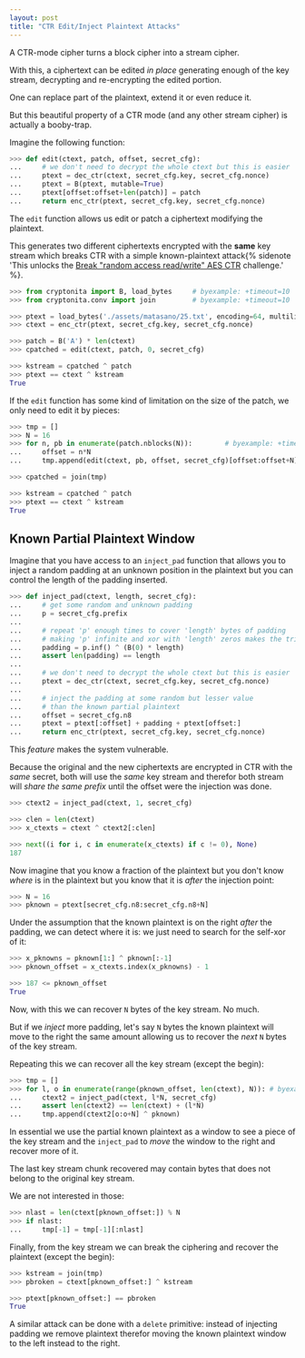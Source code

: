 ```yaml
---
layout: post
title: "CTR Edit/Inject Plaintext Attacks"
---
```


A CTR-mode cipher turns a block cipher into a stream cipher.

With this, a ciphertext can be edited *in place* generating
enough of the key stream, decrypting and re-encrypting the edited
portion.

One can replace part of the plaintext, extend it or even reduce it.

But this beautiful property of a CTR mode (and any other stream cipher)
is actually a booby-trap.
<!--more-->

<!--
>>> import sys
>>> sys.path.append("./assets/matasano")
>>> from challenge import generate_config, enc_ctr, dec_ctr # byexample: +timeout=10

>>> seed = 20190508
>>> secret_cfg = generate_config(random_state=seed)
-->

Imagine the following function:

```python
>>> def edit(ctext, patch, offset, secret_cfg):
...     # we don't need to decrypt the whole ctext but this is easier
...     ptext = dec_ctr(ctext, secret_cfg.key, secret_cfg.nonce)
...     ptext = B(ptext, mutable=True)
...     ptext[offset:offset+len(patch)] = patch
...     return enc_ctr(ptext, secret_cfg.key, secret_cfg.nonce)
```

The ``edit`` function allows us edit or patch a ciphertext modifying
the plaintext.

This generates two different ciphertexts
encrypted with the **same** key stream which breaks CTR
with a simple known-plaintext attack{% sidenote 'This unlocks the
[Break "random access read/write" AES CTR](https://cryptopals.com/sets/1/challenges/25)
challenge.' %}.

```python
>>> from cryptonita import B, load_bytes     # byexample: +timeout=10
>>> from cryptonita.conv import join         # byexample: +timeout=10

>>> ptext = load_bytes('./assets/matasano/25.txt', encoding=64, multiline=False)
>>> ctext = enc_ctr(ptext, secret_cfg.key, secret_cfg.nonce)

>>> patch = B('A') * len(ctext)
>>> cpatched = edit(ctext, patch, 0, secret_cfg)

>>> kstream = cpatched ^ patch
>>> ptext == ctext ^ kstream
True
```

If the ``edit`` function has some kind of limitation on the size of
the patch, we only need to edit it by pieces:

```python
>>> tmp = []
>>> N = 16
>>> for n, pb in enumerate(patch.nblocks(N)):        # byexample: +timeout=10
...     offset = n*N
...     tmp.append(edit(ctext, pb, offset, secret_cfg)[offset:offset+N])

>>> cpatched = join(tmp)

>>> kstream = cpatched ^ patch
>>> ptext == ctext ^ kstream
True
```

## Known Partial Plaintext Window

Imagine that you have access to an ``inject_pad`` function that allows
you to inject a random padding at an unknown position in the plaintext
but you can control the length of the padding inserted.

```python
>>> def inject_pad(ctext, length, secret_cfg):
...     # get some random and unknown padding
...     p = secret_cfg.prefix
...
...     # repeat 'p' enough times to cover 'length' bytes of padding
...     # making 'p' infinite and xor with 'length' zeros makes the trick
...     padding = p.inf() ^ (B(0) * length)
...     assert len(padding) == length
...
...     # we don't need to decrypt the whole ctext but this is easier
...     ptext = dec_ctr(ctext, secret_cfg.key, secret_cfg.nonce)
...
...     # inject the padding at some random but lesser value
...     # than the known partial plaintext
...     offset = secret_cfg.n8
...     ptext = ptext[:offset] + padding + ptext[offset:]
...     return enc_ctr(ptext, secret_cfg.key, secret_cfg.nonce)
```

This *feature* makes the system vulnerable.

Because the original and the new ciphertexts are encrypted in CTR
with the *same* secret, both will use the *same* key stream and therefor
both stream will *share the same prefix* until the offset were the
injection was done.

```python
>>> ctext2 = inject_pad(ctext, 1, secret_cfg)

>>> clen = len(ctext)
>>> x_ctexts = ctext ^ ctext2[:clen]

>>> next((i for i, c in enumerate(x_ctexts) if c != 0), None)
187
```

Now imagine that you know a fraction of the plaintext but
you don't know *where* is in the plaintext but you know
that it is *after* the injection point:

```python
>>> N = 16
>>> pknown = ptext[secret_cfg.n8:secret_cfg.n8+N]
```

Under the assumption that the known plaintext is on the right *after*
the padding, we can detect where it is: we just need to search
for the self-xor of it:

```python
>>> x_pknowns = pknown[1:] ^ pknown[:-1]
>>> pknown_offset = x_ctexts.index(x_pknowns) - 1

>>> 187 <= pknown_offset
True
```

Now, with this we can recover ``N`` bytes of the key stream. No much.

But if we *inject* more padding, let's say ``N`` bytes the known
plaintext will move to the right the same amount allowing us to recover
the *next* ``N`` bytes of the key stream.

Repeating this we can recover all the key stream (except the begin):

```python
>>> tmp = []
>>> for l, o in enumerate(range(pknown_offset, len(ctext), N)): # byexample: +timeout=10
...     ctext2 = inject_pad(ctext, l*N, secret_cfg)
...     assert len(ctext2) == len(ctext) + (l*N)
...     tmp.append(ctext2[o:o+N] ^ pknown)
```

In essential we use the partial known plaintext as a window to see a
piece of the key stream and the ``inject_pad`` to *move* the window to the
right and recover more of it.

The last key stream chunk recovered may contain bytes that does not belong
to the original key stream.

We are not interested in those:

```python
>>> nlast = len(ctext[pknown_offset:]) % N
>>> if nlast:
...     tmp[-1] = tmp[-1][:nlast]
```

Finally, from the key stream we can break the ciphering and recover
the plaintext (except the begin):

```python
>>> kstream = join(tmp)
>>> pbroken = ctext[pknown_offset:] ^ kstream

>>> ptext[pknown_offset:] == pbroken
True
```

A similar attack can be done with a ``delete`` primitive: instead of
injecting padding we remove plaintext therefor moving the known
plaintext window to the left instead to the right.
